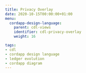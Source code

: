 ```yaml
---
title: Privacy Overlay
date: 2020-10-15T00:00:00+01:00
menu:
  cordapp-design-language:
    parent: cdl-views
    identifier: cdl-privacy-overlay
    weight: 16

tags:
- cdl
- cordapp design language
- ledger evolution
- cordapp diagram
---
```

